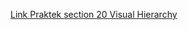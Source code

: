 [Link Praktek section 20 Visual Hierarchy](https://www.figma.com/file/CzsjHURhDi2E85kDXPEIpl/Visual-Hierarchy?node-id=0%3A1)
